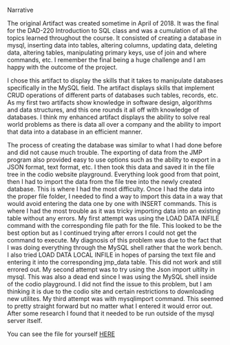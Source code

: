 Narrative

The original Artifact was created sometime in April of 2018. It was the final for the DAD-220 Introduction to SQL class and was a cumulation of all the topics learned throughout the course. It consisted of creating a database in mysql, inserting data into tables, altering columns, updating data, deleting data, altering tables, manipulating primary keys, use of join and where commands, etc. I remember the final being a huge challenge and I am happy with the outcome of the project. 

I chose this artifact to display the skills that it takes to manipulate databases specifically in the MySQL field. The artifact displays skills that implement CRUD operations of different parts of databases such tables, records, etc. As my first two artifacts show knowledge in software design, algorithms and data structures, and this one rounds it all off with knowledge of databases. I think my enhanced artifact displays the ability to solve real world problems as there is data all over a company and the ability to import that data into a database in an efficient manner. 

The process of creating the database was similar to what I had done before and did not cause much trouble. The exporting of data from the JMP program also provided easy to use options such as the ability to export in a JSON format, text format, etc. I then took this data and saved it in the file tree in the codio website playground. Everything look good from that point, then I had to import the data from the file tree into the newly created database. This is where I had the most difficulty. Once I had the data into the proper file folder, I needed to find a way to import this data in a way that would avoid entering the data one by one with INSERT commands. This is where I had the most trouble as it was tricky importing data into an existing table without any errors. My first attempt was using the LOAD DATA INFILE command with the corresponding file path for the file. This looked to be the best option but as I continued trying after errors I could not get the command to execute. My diagnosis of this problem was due to the fact that I was doing everything through the MySQL shell rather that the work bench. I also tried LOAD DATA LOCAL INFILE in hopes of parsing the text file and entering it into the corresponding jmp_data table. This did not work and still errored out. My second attempt was to try using the Json import uitilty in mysql. This was also a dead end since I was using the MySQL shell inside of the codio playground. I did not find the issue to this problem, but I am thinking it is due to the codio site and certain restrictions to downloading new utilites. My third attempt was with mysqlimport command. This seemed to pretty straight forward but no matter what I entered it would error out. After some research I found that it needed to be run outside of the mysql server itself.

You can see the file for yourself [HERE](https://github.com/anthonyochoa45/anthonyochoa45.github.io/blob/master/CS-499%20Database%20Enhancement.docx)
